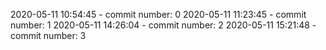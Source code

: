 2020-05-11 10:54:45 - commit number: 0
2020-05-11 11:23:45 - commit number: 1
2020-05-11 14:26:04 - commit number: 2
2020-05-11 15:21:48 - commit number: 3
